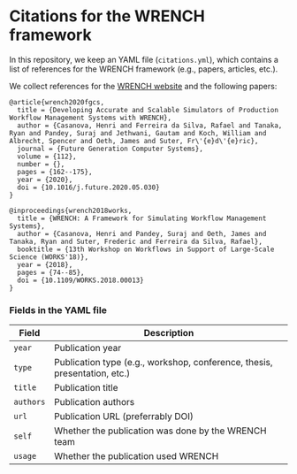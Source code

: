 # Citations for the WRENCH framework

In this repository, we keep an YAML file (`citations.yml`), which contains a
list of references for the WRENCH framework (e.g., papers, articles, etc.).

We collect references for the [WRENCH website](https://wrench-project.org) and
the following papers:

```
@article{wrench2020fgcs,
  title = {Developing Accurate and Scalable Simulators of Production Workflow Management Systems with WRENCH},
  author = {Casanova, Henri and Ferreira da Silva, Rafael and Tanaka, Ryan and Pandey, Suraj and Jethwani, Gautam and Koch, William and Albrecht, Spencer and Oeth, James and Suter, Fr\'{e}d\'{e}ric},
  journal = {Future Generation Computer Systems},
  volume = {112},
  number = {},
  pages = {162--175},
  year = {2020},
  doi = {10.1016/j.future.2020.05.030}
}

@inproceedings{wrench2018works,
  title = {WRENCH: A Framework for Simulating Workflow Management Systems},
  author = {Casanova, Henri and Pandey, Suraj and Oeth, James and Tanaka, Ryan and Suter, Frederic and Ferreira da Silva, Rafael},
  booktitle = {13th Workshop on Workflows in Support of Large-Scale Science (WORKS'18)},
  year = {2018},
  pages = {74--85},
  doi = {10.1109/WORKS.2018.00013}
}
```

### Fields in the YAML file

| Field | Description |
| --- | --- |
| `year` | Publication year |
| `type` | Publication type (e.g., workshop, conference, thesis, presentation, etc.) | 
| `title` | Publication title |
| `authors` | Publication authors |
| `url` | Publication URL (preferrably DOI) |
| `self` | Whether the publication was done by the WRENCH team |
| `usage` | Whether the publication used WRENCH |
